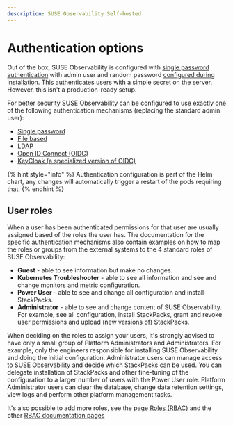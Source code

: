 ```yaml
---
description: SUSE Observability Self-hosted
---
```


# Authentication options

Out of the box, SUSE Observability is configured with [single password authentication](file.md) with admin user and random password [configured during installation](../../../setup/install-stackstate/initial_run_guide.md#default-username-and-password). This authenticates users with a simple secret on the server. However, this isn't a production-ready setup.

For better security SUSE Observability can be configured to use exactly one of the following authentication mechanisms \(replacing the standard admin user\):

* [Single password](single_password.md)
* [File based](file.md)
* [LDAP](ldap.md)
* [Open ID Connect \(OIDC\)](oidc.md)
* [KeyCloak \(a specialized version of OIDC\)](keycloak.md)

{% hint style="info" %}
Authentication configuration is part of the Helm chart, any changes will automatically trigger a restart of the pods requiring that.
{% endhint %}

## User roles

When a user has been authenticated permissions for that user are usually assigned based of the roles the user has. The documentation for the specific authentication mechanisms also contain examples on how to map the roles or groups from the external systems to the 4 standard roles of SUSE Observability:

* **Guest** - able to see information but make no changes.
* **Kubernetes Troubleshooter** - able to see all information and see and change monitors and metric configuration.
* **Power User** - able to see and change all configuration and install StackPacks.
* **Administrator** - able to see and change content of SUSE Observability. For example, see all configuration, install StackPacks, grant and revoke user permissions and upload \(new versions of\) StackPacks.

When deciding on the roles to assign your users, it's strongly advised to have only a small group of Platform Administrators and Administrators. For example, only the engineers responsible for installing SUSE Observability and doing the initial configuration. Administrator users can manage access to SUSE Observability and decide which StackPacks can be used. You can delegate installation of StackPacks and other fine-tuning of the configuration to a larger number of users with the Power User role. Platform Administrator users can clear the database, change data retention settings, view logs and perform other platform management tasks.

It's also possible to add more roles, see the page [Roles \(RBAC\)](../rbac/rbac_roles.md) and the other [RBAC documentation pages](../rbac/)

